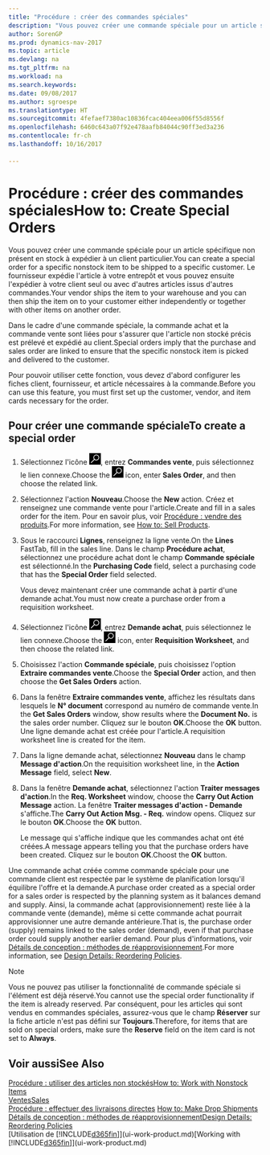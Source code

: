```yaml
---
title: "Procédure : créer des commandes spéciales"
description: "Vous pouvez créer une commande spéciale pour un article spécifique non présent en stock à expédier à un client particulier. Le fournisseur expédie l'article à votre entrepôt et vous pouvez ensuite l'expédier à votre client seul ou avec d'autres articles issus d'autres commandes."
author: SorenGP
ms.prod: dynamics-nav-2017
ms.topic: article
ms.devlang: na
ms.tgt_pltfrm: na
ms.workload: na
ms.search.keywords: 
ms.date: 09/08/2017
ms.author: sgroespe
ms.translationtype: HT
ms.sourcegitcommit: 4fefaef7380ac10836fcac404eea006f55d8556f
ms.openlocfilehash: 6460c643a07f92e478aafb84044c90ff3ed3a236
ms.contentlocale: fr-ch
ms.lasthandoff: 10/16/2017

---
```

# <a name="how-to-create-special-orders"></a><span data-ttu-id="cdee9-104">Procédure : créer des commandes spéciales</span><span class="sxs-lookup"><span data-stu-id="cdee9-104">How to: Create Special Orders</span></span>
<span data-ttu-id="cdee9-105">Vous pouvez créer une commande spéciale pour un article spécifique non présent en stock à expédier à un client particulier.</span><span class="sxs-lookup"><span data-stu-id="cdee9-105">You can create a special order for a specific nonstock item to be shipped to a specific customer.</span></span> <span data-ttu-id="cdee9-106">Le fournisseur expédie l'article à votre entrepôt et vous pouvez ensuite l'expédier à votre client seul ou avec d'autres articles issus d'autres commandes.</span><span class="sxs-lookup"><span data-stu-id="cdee9-106">Your vendor ships the item to your warehouse and you can then ship the item on to your customer either independently or together with other items on another order.</span></span>  

<span data-ttu-id="cdee9-107">Dans le cadre d'une commande spéciale, la commande achat et la commande vente sont liées pour s'assurer que l'article non stocké précis est prélevé et expédié au client.</span><span class="sxs-lookup"><span data-stu-id="cdee9-107">Special orders imply that the purchase and sales order are linked to ensure that the specific nonstock item is picked and delivered to the customer.</span></span>  

<span data-ttu-id="cdee9-108">Pour pouvoir utiliser cette fonction, vous devez d'abord configurer les fiches client, fournisseur, et article nécessaires à la commande.</span><span class="sxs-lookup"><span data-stu-id="cdee9-108">Before you can use this feature, you must first set up the customer, vendor, and item cards necessary for the order.</span></span>  

## <a name="to-create-a-special-order"></a><span data-ttu-id="cdee9-109">Pour créer une commande spéciale</span><span class="sxs-lookup"><span data-stu-id="cdee9-109">To create a special order</span></span>  
1.  <span data-ttu-id="cdee9-110">Sélectionnez l'icône ![Page ou état pour la recherche](media/ui-search/search_small.png "Page ou état pour la recherche"), entrez **Commandes vente**, puis sélectionnez le lien connexe.</span><span class="sxs-lookup"><span data-stu-id="cdee9-110">Choose the ![Search for Page or Report](media/ui-search/search_small.png "Search for Page or Report icon") icon, enter **Sales Order**, and then choose the related link.</span></span>  
2. <span data-ttu-id="cdee9-111">Sélectionnez l'action **Nouveau**.</span><span class="sxs-lookup"><span data-stu-id="cdee9-111">Choose the **New** action.</span></span> <span data-ttu-id="cdee9-112">Créez et renseignez une  commande vente pour l'article.</span><span class="sxs-lookup"><span data-stu-id="cdee9-112">Create and fill in a  sales order for the item.</span></span> <span data-ttu-id="cdee9-113">Pour en savoir plus, voir [Procédure : vendre des produits](sales-how-sell-products.md).</span><span class="sxs-lookup"><span data-stu-id="cdee9-113">For more information, see [How to: Sell Products](sales-how-sell-products.md).</span></span>
3.  <span data-ttu-id="cdee9-114">Sous le raccourci **Lignes**, renseignez la ligne vente.</span><span class="sxs-lookup"><span data-stu-id="cdee9-114">On the **Lines** FastTab, fill in the sales line.</span></span> <span data-ttu-id="cdee9-115">Dans le champ **Procédure achat**, sélectionnez une procédure achat dont le champ **Commande spéciale** est sélectionné.</span><span class="sxs-lookup"><span data-stu-id="cdee9-115">In the **Purchasing Code** field, select a purchasing code that has the **Special Order** field selected.</span></span>

    <span data-ttu-id="cdee9-116">Vous devez maintenant créer une commande achat à partir d'une demande achat.</span><span class="sxs-lookup"><span data-stu-id="cdee9-116">You must now create a purchase order from a requisition worksheet.</span></span>  
4. <span data-ttu-id="cdee9-117">Sélectionnez l'icône ![Page ou état pour la recherche](media/ui-search/search_small.png "Page ou état pour la recherche"), entrez **Demande achat**, puis sélectionnez le lien connexe.</span><span class="sxs-lookup"><span data-stu-id="cdee9-117">Choose the ![Search for Page or Report](media/ui-search/search_small.png "Search for Page or Report icon") icon, enter **Requisition Worksheet**, and then choose the related link.</span></span>  
5. <span data-ttu-id="cdee9-118">Choisissez l'action **Commande spéciale**, puis choisissez l'option **Extraire commandes vente**.</span><span class="sxs-lookup"><span data-stu-id="cdee9-118">Choose the **Special Order** action, and then choose the **Get Sales Orders** action.</span></span>  
6.  <span data-ttu-id="cdee9-119">Dans la fenêtre **Extraire commandes vente**, affichez les résultats dans lesquels le **N° document** correspond au numéro de commande vente.</span><span class="sxs-lookup"><span data-stu-id="cdee9-119">In the **Get Sales Orders** window, show results where the **Document No.** is the sales order number.</span></span> <span data-ttu-id="cdee9-120">Cliquez sur le bouton **OK**.</span><span class="sxs-lookup"><span data-stu-id="cdee9-120">Choose the **OK** button.</span></span> <span data-ttu-id="cdee9-121">Une ligne demande achat est créée pour l'article.</span><span class="sxs-lookup"><span data-stu-id="cdee9-121">A requisition worksheet line is created for the item.</span></span>  
7.  <span data-ttu-id="cdee9-122">Dans la ligne demande achat, sélectionnez **Nouveau** dans le champ **Message d'action**.</span><span class="sxs-lookup"><span data-stu-id="cdee9-122">On the requisition worksheet line, in the **Action Message** field, select **New**.</span></span>  
8.  <span data-ttu-id="cdee9-123">Dans la fenêtre **Demande achat**, sélectionnez l'action **Traiter messages d'action**.</span><span class="sxs-lookup"><span data-stu-id="cdee9-123">In the **Req. Worksheet** window, choose the **Carry Out Action Message** action.</span></span> <span data-ttu-id="cdee9-124">La fenêtre **Traiter messages d'action - Demande** s'affiche.</span><span class="sxs-lookup"><span data-stu-id="cdee9-124">The **Carry Out Action Msg. - Req.** window opens.</span></span> <span data-ttu-id="cdee9-125">Cliquez sur le bouton **OK**.</span><span class="sxs-lookup"><span data-stu-id="cdee9-125">Choose the **OK** button.</span></span>  

    <span data-ttu-id="cdee9-126">Le message qui s'affiche indique que les commandes achat ont été créées.</span><span class="sxs-lookup"><span data-stu-id="cdee9-126">A message appears telling you that the purchase orders have been created.</span></span> <span data-ttu-id="cdee9-127">Cliquez sur le bouton **OK**.</span><span class="sxs-lookup"><span data-stu-id="cdee9-127">Choost the **OK** button.</span></span>  

<span data-ttu-id="cdee9-128">Une commande achat créée comme commande spéciale pour une commande client est respectée par le système de planification lorsqu'il équilibre l'offre et la demande.</span><span class="sxs-lookup"><span data-stu-id="cdee9-128">A purchase order created as a special order for a sales order is respected by the planning system as it balances demand and supply.</span></span> <span data-ttu-id="cdee9-129">Ainsi, la commande achat (approvisionnement) reste liée à la commande vente (demande), même si cette commande achat pourrait approvisionner une autre demande antérieure.</span><span class="sxs-lookup"><span data-stu-id="cdee9-129">That is, the purchase order (supply) remains linked to the sales order (demand), even if that purchase order could supply another earlier demand.</span></span> <span data-ttu-id="cdee9-130">Pour plus d'informations, voir [Détails de conception : méthodes de réapprovisionnement](design-details-reservation-order-tracking-and-action-messaging.md).</span><span class="sxs-lookup"><span data-stu-id="cdee9-130">For more information, see [Design Details: Reordering Policies](design-details-reservation-order-tracking-and-action-messaging.md).</span></span>  

> [!NOTE]  
>  <span data-ttu-id="cdee9-131">Vous ne pouvez pas utiliser la fonctionnalité de commande spéciale si l'élément est déjà réservé.</span><span class="sxs-lookup"><span data-stu-id="cdee9-131">You cannot use the special order functionality if the item is already reserved.</span></span> <span data-ttu-id="cdee9-132">Par conséquent, pour les articles qui sont vendus en commandes spéciales, assurez\-vous que le champ **Réserver** sur la fiche article n'est pas défini sur **Toujours**.</span><span class="sxs-lookup"><span data-stu-id="cdee9-132">Therefore, for items that are sold on special orders, make sure the **Reserve** field on the item card is not set to **Always**.</span></span>  

## <a name="see-also"></a><span data-ttu-id="cdee9-133">Voir aussi</span><span class="sxs-lookup"><span data-stu-id="cdee9-133">See Also</span></span>  
[<span data-ttu-id="cdee9-134">Procédure : utiliser des articles non stockés</span><span class="sxs-lookup"><span data-stu-id="cdee9-134">How to: Work with Nonstock Items</span></span>](inventory-how-work-nonstock-items.md)  
[<span data-ttu-id="cdee9-135">Ventes</span><span class="sxs-lookup"><span data-stu-id="cdee9-135">Sales</span></span>](sales-manage-sales.md)  
<span data-ttu-id="cdee9-136">[Procédure : effectuer des livraisons directes](sales-how-drop-shipment.md) </span><span class="sxs-lookup"><span data-stu-id="cdee9-136">[How to: Make Drop Shipments](sales-how-drop-shipment.md) </span></span>  
[<span data-ttu-id="cdee9-137">Détails de conception : méthodes de réapprovisionnement</span><span class="sxs-lookup"><span data-stu-id="cdee9-137">Design Details: Reordering Policies</span></span>](design-details-reservation-order-tracking-and-action-messaging.md)  
<span data-ttu-id="cdee9-138">[Utilisation de [!INCLUDE[d365fin](includes/d365fin_md.md)]](ui-work-product.md)</span><span class="sxs-lookup"><span data-stu-id="cdee9-138">[Working with [!INCLUDE[d365fin](includes/d365fin_md.md)]](ui-work-product.md)</span></span>

